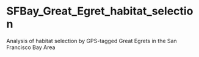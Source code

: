 # SFBay_Great_Egret_habitat_selection
Analysis of habitat selection by GPS-tagged Great Egrets in the San Francisco Bay Area

